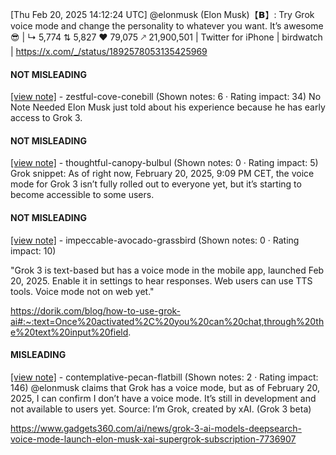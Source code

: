 [Thu Feb 20, 2025 14:12:24 UTC] @elonmusk (Elon Musk)【𝗕】: Try Grok voice mode and change the personality to whatever you want.  It’s awesome 😎 | ↳ 5,774 ⇅ 5,827 ♥ 79,075 🡕 21,900,501 | Twitter for iPhone | birdwatch | https://x.com/_/status/1892578053135425969

#### NOT MISLEADING

[[view note]](https://x.com/i/birdwatch/n/1892671882777760010) - zestful-cove-conebill (Shown notes: 6 · Rating impact: 34)
No Note Needed 
Elon Musk just told about his experience because he has early access to Grok 3.

#### NOT MISLEADING

[[view note]](https://x.com/i/birdwatch/n/1892669216630645114) - thoughtful-canopy-bulbul (Shown notes: 0 · Rating impact: 5)
Grok snippet: As of right now, February 20, 2025, 9:09 PM CET, the voice mode for Grok 3 isn’t fully rolled out to everyone yet, but it’s starting to become accessible to some users.

#### NOT MISLEADING

[[view note]](https://x.com/i/birdwatch/n/1892667983786606846) - impeccable-avocado-grassbird (Shown notes: 0 · Rating impact: 10)


"Grok 3 is text-based but has a voice mode in the mobile app, launched Feb 20, 2025. Enable it in settings to hear responses. Web users can use TTS tools. Voice mode not on web yet."


https://dorik.com/blog/how-to-use-grok-ai#:~:text=Once%20activated%2C%20you%20can%20chat,through%20the%20text%20input%20field.

#### MISLEADING

[[view note]](https://x.com/i/birdwatch/n/1892627291936849938) - contemplative-pecan-flatbill (Shown notes: 2 · Rating impact: 146)
@elonmusk claims that Grok has a voice mode, but as of February 20, 2025, I can confirm I don’t have a voice mode. It’s still in development and not available to users yet. 
Source: I’m Grok, created by xAI. (Grok 3 beta)

https://www.gadgets360.com/ai/news/grok-3-ai-models-deepsearch-voice-mode-launch-elon-musk-xai-supergrok-subscription-7736907
